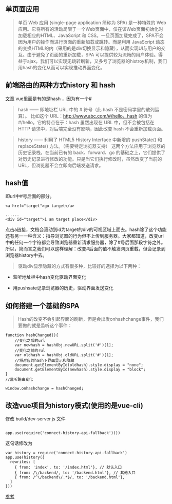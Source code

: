 ## 单页面应用

> 单页 Web 应用 (single-page application 简称为 SPA) 是一种特殊的 Web 应用。它将所有的活动局限于一个Web页面中，仅在该Web页面初始化时加载相应的HTML、JavaScript 和 CSS。一旦页面加载完成了，SPA不会因为用户的操作而进行页面的重新加载或跳转。而是利用 JavaScript 动态的变换HTML的内（采用的是div切换显示和隐藏），从而实现UI与用户的交互。由于避免了页面的重新加载，SPA 可以提供较为流畅的用户体验。得益于ajax，我们可以实现无跳转刷新，又多亏了浏览器的histroy机制，我们用hash的变化从而可以实现推动界面变化。

## 前端路由的两种方式history 和 hash

[文章](https://www.cnblogs.com/photon-phalanx/p/7452331.html)
vue里面是有的是hash ，因为有一个#

> hash —— 即地址栏 URL 中的 # 符号（此 hash 不是密码学里的散列运算）。
比如这个 URL：http://www.abc.com/#/hello，hash 的值为 #/hello。它的特点在于：hash 虽然出现在 URL 中，但不会被包括在 HTTP 请求中，对后端完全没有影响，因此改变 hash 不会重新加载页面。

> history —— 利用了 HTML5 History Interface 中新增的 pushState() 和 replaceState() 方法。（需要特定浏览器支持）
这两个方法应用于浏览器的历史记录栈，在当前已有的 back、forward、go 的基础之上，它们提供了对历史记录进行修改的功能。只是当它们执行修改时，虽然改变了当前的 URL，但浏览器不会立即向后端发送请求。

## hash值

即url中#号后面的部分。

```
<a href="target">go target</a>

......
<div id="target">i am target place</div>
```
 
点击a链接，文档会滚动到id为target的div的可视区域上面去。hash除了这个功能还有另一一种含义：指导浏览器的行为但不上传到服务器。大家都知道，改变url中的任何一个字符都会导致浏览器重新请求服务器，除了#号后面那段字符之外。所以，简而言之我们可以这样理解：改变#后面的值不触发网页重载，但会记录到浏览器history中去。

> 驱动div显示隐藏的方式有很多种，比较好的选择为以下两种：

* 监听地址栏中hash变化驱动界面变化

* 用pushsate记录浏览器的历史，驱动界面发送变化


## 如何搭建一个基础的SPA
> Hash的改变不会引起界面的刷新，但是会出发onhashchange事件，我们要做的就是监听这个事件：

```
function hashChanged(){
    //变化之后的url
    var newhash = hashObj.newURL.split('#')[1];
    //变化之前的rul
    var oldhash = hashObj.oldURL.split('#')[1];
    //将对应的hash下界面显示和隐藏
    document.getElementById(oldhash).style.display = "none";
    document.getElementById(newhash).style.display = "block";
}
//监听路由变化

window.onhashchange = hashChanged;

```

## 改造vue项目为history模式(使用的是vue-cli)


修改 build/dev-server.js 文件

```
	
app.use(require('connect-history-api-fallback')())

```

这句话修改为

```
var history = require('connect-history-api-fallback')
app.use(history({
  rewrites: [
    { from: 'index', to: '/index.html'}, // 默认入口
    { from: /\/backend/, to: '/backend.html'}, // 其他入口
    { from: /^\/backend\/.*$/, to: '/backend.html'},
  ]
}))

```

[参考](https://github.com/bripkens/connect-history-api-fallback)